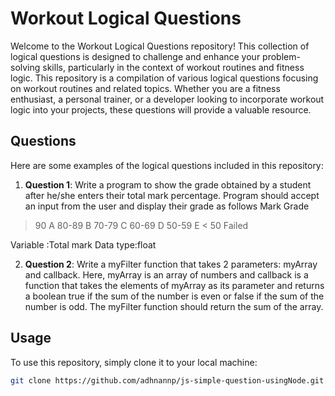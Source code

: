 # Workout Logical Questions

Welcome to the Workout Logical Questions repository! This collection of logical questions is designed to challenge and enhance your problem-solving skills,
particularly in the context of workout routines and fitness logic.
This repository is a compilation of various logical questions focusing on workout routines and related topics.
Whether you are a fitness enthusiast, a personal trainer, or a developer looking to incorporate workout logic into your projects, these questions will provide a valuable resource.

## Questions

Here are some examples of the logical questions included in this repository:

1. **Question 1**:  Write a program to show the grade obtained by a student after he/she enters their total mark percentage.
Program should accept an input from the user and display their grade as follows
Mark
Grade
> 90
A
80-89
B
70-79
C
60-69
D
50-59
E
< 50
Failed


Variable :Total mark
Data type:float



2. **Question 2**: Write a myFilter function that takes 2 parameters: myArray and callback.
Here, myArray is an array of numbers and callback is a function that takes the elements of myArray as its parameter and returns a boolean true if the sum of the number is even or
false if the sum of the number  is odd.
The myFilter function should return the sum of the array.


## Usage

To use this repository, simply clone it to your local machine:

```sh
git clone https://github.com/adhnannp/js-simple-question-usingNode.git
